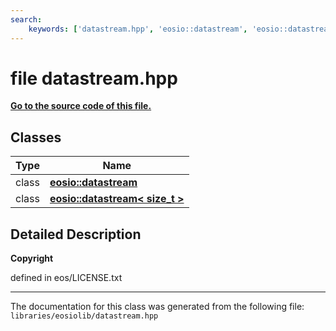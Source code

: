 ```yaml
---
search:
    keywords: ['datastream.hpp', 'eosio::datastream', 'eosio::datastream< size_t >']
---
```


# file datastream.hpp

**[Go to the source code of this file.](datastream_8hpp_source.md)**
## Classes

|Type|Name|
|-----|-----|
|class|[**eosio::datastream**](classeosio_1_1datastream.md)|
|class|[**eosio::datastream< size\_t >**](classeosio_1_1datastream_3_01size__t_01_4.md)|


## Detailed Description



**Copyright**

defined in eos/LICENSE.txt 





----------------------------------------
The documentation for this class was generated from the following file: `libraries/eosiolib/datastream.hpp`
